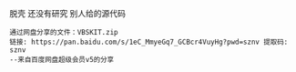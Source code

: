 脱壳 还没有研究 别人给的源代码

```
通过网盘分享的文件：VBSKIT.zip
链接: https://pan.baidu.com/s/1eC_MmyeGq7_GCBcr4VuyHg?pwd=sznv 提取码: sznv 
--来自百度网盘超级会员v5的分享
```


